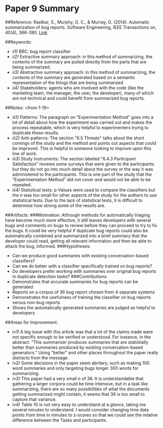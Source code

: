 # Paper 9 Summary

##Reference:
Rastkar, S., Murphy, G. C., & Murray, G. (2014). Automatic summarization of bug reports. Software Engineering, IEEE Transactions on, 40(4), 366-380. [Link](http://ieeexplore.ieee.org/xpls/abs_all.jsp?arnumber=6704866&tag=1)

##Keywords:
- *ii1)* BRC: bug report classifier
- *ii2)* Extractive summary approach: in this method of summarizing, the contents of the summary are pulled directly from the parts that are being summarized.
- *ii3)* Abstractive summary approach: in this method of summarizing, the contents of the summary are generated based on a semantic representation of the things that are being summarized
- *ii4)* Stakeholders: agents who are involved with the code (like the marketing team, the manager, the user, the developer), many of which are not technical and could benefit from summarized bug reports.

##Notes: <from 1-19>
- *iii1)* Patterns: The paragraph on "Experimentation Method" goes into a lot of detail about how the experiment was carried out and makes the process repeatable, which is very helpful to experimenters trying to duplicate these results.
- *iii2)* Anti-patterns: The section "6.5 Threats" talks about the short comings of the study and the method and points out aspects that could be improved. This is helpful to someone looking to improve upon this line of work.
- *iii3)* Study Instruments: The section labeled "6.4.3 Participant Satisfaction" reviews some surveys that were given to the participants but they do not go into much detail about the survey or the way it was administered to the participants. This is one part of the study that the "Experimentation Method" did not cover and would not be able to be repeated.
- *iii4)* Statistical tests: p-Values were used to compare the classifiers but the n was too small for other aspects of the study for the authors to use statistical tests. Due to the lack of statistical tests, it is difficult to determine how strong some of the results are.

##Artifacts:
###Motivation: 
Although methods for automatically triaging have become much more effective, it still leaves developers with several bugs and comments on bugs to review before they can proceed to try to fix the bugs. It could be very helpful if duplicate bug reports could also be automatically combined and summarized into a brief summary that the developer could read, getting all relevant information and then be able to attack the bug, informed.
###Hypotheses: 
- Can we produce good summaries with existing conversation-based classifiers?
- Can we do better with a classifier specifically trained on bug reports?
- Do developers prefer working with summaries over original bug reports in duplicate detection tasks?
###Contributions: 
- Demonstrates that accurate summaries for bug reports can be generated
- Reports on a corpus of 36 bug report chosen from 4 separate systems
- Demonstrates the usefulness of training the classifier on bug reports versus non-bug reports
- Shows the automatically generated summaries are judged as helpful to developers

##Areas for Improvement:
- *iv1)* A big issue with this article was that a lot of the claims made were not specific enough to be verified or understood. For instance, in the abstract: "This summarizer produces summaries that are statistially better than summaries produced by existing conversation-based generators." Using "better" and other places throughout the paper really distracts from the message.
- *iv2)* Some decisions in the paper seem abritary, such as making 100 word summaries and only targeting bugs longer 300 words for summarizing.
- *iv3)* This paper had a very small n of 36. It is understandable that gathering a larger corpora could be time intensive, but in a task like summarizing, there are so many possibilities of what the documents getting summarized might contain, it seems that 36 is too small to capture that variance.
- *iv4)* Table 10 is not very easy to understand at a glance, taking me several minutes to understand. I would consider changing time data points from time in minutes to z-scores so that we could see the relative difference between the Tasks and participants.
